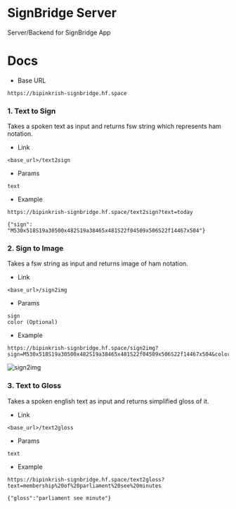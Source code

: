 # SignBridge Server

Server/Backend for SignBridge App

# Docs

* Base URL

```
https://bipinkrish-signbridge.hf.space
```

### 1. Text to Sign

Takes a spoken text as input and returns fsw string which represents ham notation.

* Link

```
<base_url>/text2sign
```

* Params
  
```
text
```

* Example

```
https://bipinkrish-signbridge.hf.space/text2sign?text=today
```

```
{"sign": "M530x518S19a30500x482S19a38465x481S22f04509x506S22f14467x504"}
```

### 2. Sign to Image

Takes a fsw string as input and returns image of ham notation.

* Link

```
<base_url>/sign2img
```

* Params
  
```
sign
color (Optional)
```

* Example

```
https://bipinkrish-signbridge.hf.space/sign2img?sign=M530x518S19a30500x482S19a38465x481S22f04509x506S22f14467x504&color=10,23,122,255
```

![sign2img](https://github.com/SignBridgeApp/server/assets/87369440/c4cb6a05-fc47-4a6b-b324-91e0c2327451)

### 3. Text to Gloss

Takes a spoken english text as input and returns simplified gloss of it.

* Link

```
<base_url>/text2gloss
```

* Params
  
```
text
```

* Example

```
https://bipinkrish-signbridge.hf.space/text2gloss?text=membership%20of%20parliament%20see%20minutes
```

```
{"gloss":"parliament see minute"}
```
